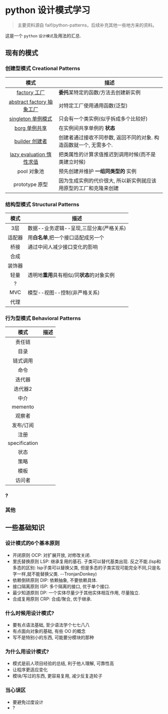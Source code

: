 # python 设计模式学习

> 主要资料源自 faif/python-patterns，后续补充其他一些地方来的资料。

这是一个 `python` `设计模式`及用法的汇总.

## 现有的模式

### 创建型模式 Creational Patterns
| 模式 | 描述 |
|:---:|------|
| [factory 工厂](patterns/factory.py) | **委托**某特定的函数/方法去创建新实例 |
| [abstract factory 抽象工厂](patterns/abstract_factory.py) | 对特定工厂使用通用函数(泛型) |
| [singleton 单例模式](patterns/singleton.py) | 只会有一个类实例(似乎拆成多个比较好) |
| [borg 单例共享](patterns/borg.py) | 在实例间共享单例的 **状态** |
| [builder 创建者](patterns/builder.py) | 创建者通过接收不同参数, 返回不同的对象. 构造函数就一个, 无需多个. |
| [lazy evaluation 惰性求值](patterns/lazy_evaluation.py) | 把类属性的计算求值推迟到调用时候(而不是类建立时候) |
| pool 对象池 | 预先创建并维护 **一组同类型的** 实例 |
| prototype 原型 | 因为生成实例的代价很大, 所以新实例就应该用原型的工厂和克隆来创建 |


### 结构型模式 Structural Patterns
| 模式 | 描述 |
|:---:|------|
| 3层 | 数据--业务逻辑--呈现,三层分离(严格关系) |
| 适配器 | 用**白名单**,把一个接口适配成另一个 |
| 桥接 | 通过中间人减少接口变化的影响 |
| 合成 |  |
| 装饰器 |  |
| 轻量 | 透明地**重用**具有相似/同**状态**的对象实例 |
| ? |  |
| MVC | 模型--视图--控制(非严格关系) |
| 代理 |  |


### 行为型模式 Behavioral Patterns
| 模式 | 描述 |
|:---:|------|
| 责任链 |  |
| 目录 |  |
| 链式调用 |  |
| 命令 |  |
| 迭代器 |  |
| 迭代器2 |  |
| 中介 |  |
| memento |  |
| 观察者 |  |
| 发布/订阅 |  |
| 注册 |  |
| specification |  |
| 状态 |  |
| 策略 |  |
| 模板 |  |
| 访问者 |  |

### ?

### 其他


## 一些基础知识

### 设计模式的6个基本原则
- 开闭原则 OCP: 对扩展开放, 对修改关闭.
- 里氏替换原则 LSP: 继承复用的基石. 子类可以替代基类出现. 反之不能.(lsp和多态的区别: lsp子类可以替换父类, 但是多态的子类实现可能完全不同,只是名字一样,就不能替换父类. --TronjanDonkey)
- 依赖倒转原则 DIP: 依赖抽象, 不要依赖具体.
- 接口隔离原则 ISP: 多个隔离的接口, 优于单个接口.
- 最少知道原则 DP: 一个实体尽量少于其他实体相互作用, 尽量独立.
- 合成复用原则 CRP: 合成/聚合, 优于继承.


### 什么时候用设计模式?
- 要有点语法基础, 至少语法学个七七八八
- 有点面向对象的基础, 有些 OO 的概念
- 写不是特别小的东西, 可能要分模块的那种

### 为什么用设计模式?
- 模式是前人项目经验的总结, 利于他人理解, 可靠性高
- 让程序更适应变化
- 模块/写过的东西, 更容易复用, 减少反复造轮子

### 当心误区
- 要避免过度设计
- ?


